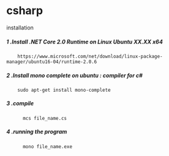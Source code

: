 # csharp

installation

##### 1 .Install .NET Core 2.0 Runtime on Linux Ubuntu XX.XX x64
        https://www.microsoft.com/net/download/linux-package-manager/ubuntu16-04/runtime-2.0.6
        
        
##### 2 .Install mono complete on ubuntu  : compiler for c#
        sudo apt-get install mono-complete

##### 3 .compile
          mcs file_name.cs
          
  
##### 4 .running the program
          mono file_name.exe   
